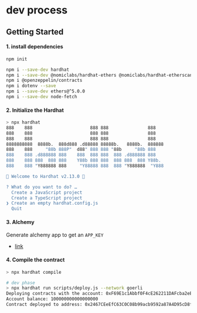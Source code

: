 # dev process

## Getting Started


#### 1. install dependencies

```bash
npm init

npm i --save-dev hardhat
npm i --save-dev @nomiclabs/hardhat-ethers @nomiclabs/hardhat-etherscan
npm i @openzeppelin/contracts
npm i dotenv --save
npm i --save-dev ethers@^5.0.0
npm i --save-dev node-fetch
```

#### 2. Initialize the Hardhat

```bash
> npx hardhat
888    888                      888 888               888
888    888                      888 888               888
888    888                      888 888               888
8888888888  8888b.  888d888 .d88888 88888b.   8888b.  888888
888    888     "88b 888P"  d88" 888 888 "88b     "88b 888
888    888 .d888888 888    888  888 888  888 .d888888 888
888    888 888  888 888    Y88b 888 888  888 888  888 Y88b.
888    888 "Y888888 888     "Y88888 888  888 "Y888888  "Y888

👷 Welcome to Hardhat v2.13.0 👷‍

? What do you want to do? … 
  Create a JavaScript project
  Create a TypeScript project
❯ Create an empty hardhat.config.js
  Quit
```

#### 3. Alchemy

Generate alchemy app to get an `APP_KEY`

- [link](https://docs.alchemy.com/docs/alchemy-quickstart-guide)


#### 4. Compile the contract

```bash
> npx hardhat compile

# dev phase
> npx hardhat run scripts/deploy.js --network goerli
Deploying contracts with the account: 0xF69E1c1Abbf0F4cE262211DAFcba2eE204bDcE63
Account balance: 100000000000000000
Contract deployed to address: 0x2467CEeEfC63C0C08b99acb9592a87A4D95cD8fd
```